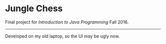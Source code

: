 # Jungle Chess  
Final project for *Introduction to Java Programming* Fall 2016.  

----------
Developed on my old laptop, so the UI may be ugly now.
